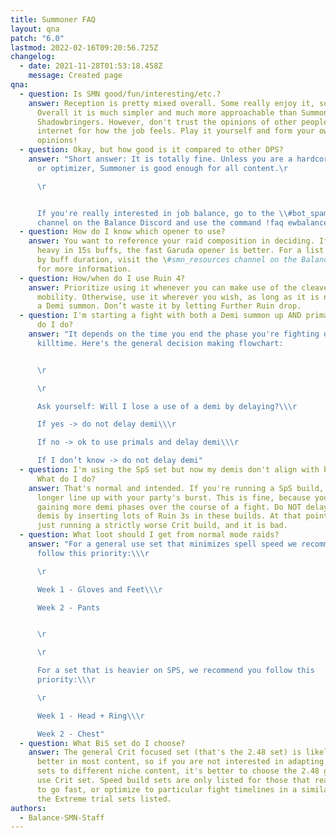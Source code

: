 ```yaml
---
title: Summoner FAQ
layout: qna
patch: "6.0"
lastmod: 2022-02-16T09:20:56.725Z
changelog:
  - date: 2021-11-28T01:53:18.458Z
    message: Created page
qna:
  - question: Is SMN good/fun/interesting/etc.?
    answer: Reception is pretty mixed overall. Some really enjoy it, some do not.
      Overall it is much simpler and much more approachable than Summoner was in
      Shadowbringers. However, don't trust the opinions of other people on the
      internet for how the job feels. Play it yourself and form your own
      opinions!
  - question: Okay, but how good is it compared to other DPS?
    answer: "Short answer: It is totally fine. Unless you are a hardcore speedrunner
      or optimizer, Summoner is good enough for all content.\r

      \r


      If you're really interested in job balance, go to the \\#bot_spam
      channel on the Balance Discord and use the command !faq ewbalance."
  - question: How do I know which opener to use?
    answer: You want to reference your raid composition in deciding. If you are
      heavy in 15s buffs, the fast Garuda opener is better. For a list of jobs
      by buff duration, visit the \#smn_resources channel on the Balance Discord
      for more information.
  - question: How/when do I use Ruin 4?
    answer: Prioritize using it whenever you can make use of the cleave or need the
      mobility. Otherwise, use it wherever you wish, as long as it is not inside
      a Demi summon. Don’t waste it by letting Further Ruin drop.
  - question: I'm starting a fight with both a Demi summon up AND primal gems. What
      do I do?
    answer: "It depends on the time you end the phase you're fighting or your
      killtime. Here's the general decision making flowchart:


      \r

      \r

      Ask yourself: Will I lose a use of a demi by delaying?\\\r

      If yes -> do not delay demi\\\r

      If no -> ok to use primals and delay demi\\\r

      If I don’t know -> do not delay demi"
  - question: I'm using the SpS set but now my demis don't align with burst windows.
      What do I do?
    answer: That's normal and intended. If you're running a SpS build, your demis no
      longer line up with your party's burst. This is fine, because you will be
      gaining more demi phases over the course of a fight. Do NOT delay your
      demis by inserting lots of Ruin 3s in these builds. At that point, you are
      just running a strictly worse Crit build, and it is bad.
  - question: What loot should I get from normal mode raids?
    answer: "For a general use set that minimizes spell speed we recommend you
      follow this priority:\\\r

      \r

      Week 1 - Gloves and Feet\\\r

      Week 2 - Pants


      \r

      \r

      For a set that is heavier on SPS, we recommend you follow this
      priority:\\\r

      \r

      Week 1 - Head + Ring\\\r

      Week 2 - Chest"
  - question: What BiS set do I choose?
    answer: The general Crit focused set (that's the 2.48 set) is likely to be
      better in most content, so if you are not interested in adapting multiple
      sets to different niche content, it's better to choose the 2.48 general
      use Crit set. Speed build sets are only listed for those that really want
      to go fast, or optimize to particular fight timelines in a similar vein as
      the Extreme trial sets listed.
authors:
  - Balance-SMN-Staff
---
```

